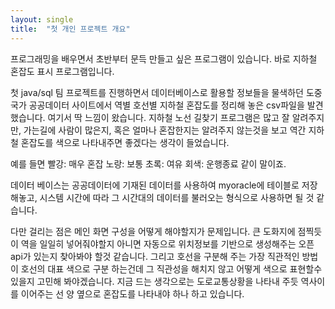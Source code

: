 ```yaml
---
layout: single
title:  "첫 개인 프로젝트 개요"
---
```


프로그래밍을 배우면서 초반부터 문득 만들고 싶은 프로그램이 있습니다.
바로 지하철 혼잡도 표시 프로그램입니다. 

첫 java/sql 팀 프로젝트를 진행하면서 데이터베이스로 활용할 정보들을 물색하던 도중
국가 공공데이터 사이트에서 역별 호선별 지하철 혼잡도를 정리해 놓은 csv파일을 발견했습니다.
여기서 딱 느낌이 왔습니다. 지하철 노선 길찾기 프로그램은 많고 잘 알려주지만, 가는길에 사람이 많은지, 혹은 얼마나 혼잡한지는
알려주지 않는것을 보고 역간 지하철 혼잡도를 색으로 나타내주면 좋겠다는 생각이 들었습니다.

예를 들면 빨강: 매우 혼잡
          노랑: 보통
          초록: 여유
          회색: 운행종료
같이 말이죠.

데이터 베이스는 공공데이터에 기재된 데이터를 사용하여 myoracle에 테이블로 저장해놓고, 시스템 시간에 따라 그 시간대의
데이터를 불러오는 형식으로 사용하면 될 것 같습니다.

다만 걸리는 점은 메인 화면 구성을 어떻게 해야할지가 문제입니다. 큰 도화지에 점찍듯이 역을 일일히 넣어줘야할지
아니면 자동으로 위치정보를 기반으로 생성해주는 오픈 api가 있는지 찾아봐야 할것 같습니다.
그리고 호선을 구분해 주는 가장 직관적인 방법이 호선의 대표 색으로 구분 하는건데 그 직관성을 해치지 않고 어떻게 색으로 표현할수 있을지 
고민해 봐야겠습니다. 지금 드는 생각으로는 도로교통상황을 나타내 주듯 역사이를 이어주는 선 양 옆으로 혼잡도를 나타내야 하나 하고 있습니다.
